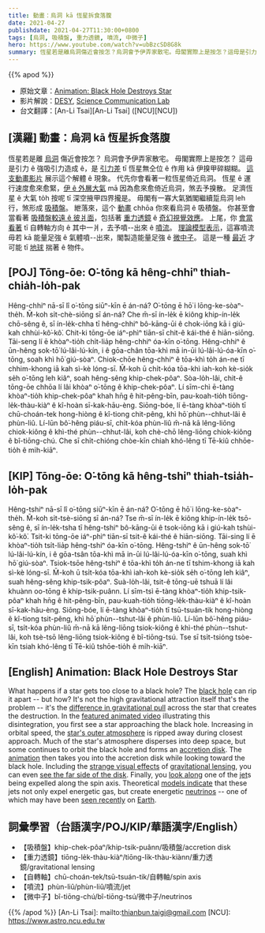 ```yaml
---
title: 動畫：烏洞 kā 恆星拆食落腹
date: 2021-04-27
publishdate: 2021-04-27T11:30:00+0800
tags: [烏洞, 吸積盤, 重力透鏡, 噴流, 中微子]
hero: https://www.youtube.com/watch?v=ubBzcSD8G8k
summary: 恆星若是離烏洞傷近會按怎？烏洞會予伊弄家散宅。毋閣實際上是按怎？這毋是引力 ê 強吸引力造成 ê，是引力差 tī 恆星無仝位 ê 作用 kā 伊搝甲碎糊糊。
---
```


{{% apod %}}

- 原始文章：[Animation: Black Hole Destroys Star](https://apod.nasa.gov/apod/ap210427.html)
- 影片解說：[DESY](https://www.desy.de/), [Science Communication Lab](https://www.scicom-lab.com/)
- 台文翻譯：[An-Li Tsai][An-Li Tsai] ([NCU][NCU])

## [漢羅] 動畫：烏洞 kā 恆星拆食落腹

恆星若是離 [烏洞][black hole] 傷近會按怎？
烏洞會予伊弄家散宅。
毋閣實際上是按怎？
這毋是引力 ê 強吸引力造成 ê，是 [引力差][difference in gravitational pull] tī 恆星無仝位 ê 作用 kā 伊搝甲碎糊糊。
[這支動畫影片][featured animated video] 展示這个解體 ê 現象。
代先你會看著一粒恆星倚近烏洞。
恆星 ê 運行速度愈來愈緊，[伊 ê 外層大氣][star's outer atmosphere] mā 因為愈來愈倚近烏洞，煞去予搝散。
足濟恆星 ê 大氣 to̍h 按呢 tī 深空掖甲四界攏是。
毋閣有一寡大氣猶閣繼續踅烏洞 leh 行，煞形成 [吸積盤][accretion disk]。
紲落來，這个 [動畫][animation] chhōa 你來看烏洞 ê 吸積盤。
你甚至會當看著 [吸積盤較遠 ê 彼爿面][see the far side of the disk]，包括著 [重力透鏡][gravitational lensing] ê [奇幻視覺效應][strange visual effects]。
上尾，你 [會當看著][look along] tī 自轉軸方向 ê 其中一爿，去予噴--出來 ê [噴流][jet]。
[理論模型表示][models indicate]，這寡噴流毋若 kā 能量足強 ê 氣體噴--出來，閣製造能量足強 ê [微中子][neutrinos]。
這是一種 [最近][seen recently] 才可能 tī [地球][Earth] 揣著 ê 物件。

## [POJ] Tōng-ōe: O͘-tōng kā hêng-chhiⁿ thiah-chia̍h-lo̍h-pak

Hêng-chhiⁿ nā-sī lî o͘-tōng siūⁿ-kīn ē án-ná?
O͘-tōng ē hō͘ i lōng-ke-sòaⁿ-the̍h.
M̄-koh si̍t-chè-siōng sī án-ná?
Che m̄-sī ín-le̍k ē kiông khip-ín-le̍k chō-sêng ê, sī ín-le̍k-chha tī hêng-chhiⁿ bô-kāng-ūi ê chok-iōng kā i giú-kah chhùi-kô͘-kô͘.
Chit-ki tōng-ōe iáⁿ-phìⁿ tiān-sī chit-ê kái-thé ê hiān-siōng.
Tāi-seng lí ē khòaⁿ-tio̍h chi̍t-lia̍p hêng-chhiⁿ óa-kīn o͘-tōng.
Hêng-chhiⁿ ê ūn-hêng sok-tō͘ lú-lâi-lú-kín, i ê gōa-chân tōa-khì mā in-ūi lú-lâi-lú-óa-kīn o͘-tōng, soah khì hō͘ giú-sòaⁿ.
Chiok-chōe hêng-chhiⁿ ê tōa-khì to̍h án-ne tī chhim-khong iā kah sì-kè lóng-sī.
M̄-koh ū chi̍t-kóa tōa-khì iah-koh kè-sio̍k se̍h o͘-tōng leh kiâⁿ, soah hêng-sêng khip-chek-pôaⁿ.
Sòa-lo̍h-lâi, chit-ê tōng-ōe chhōa lí lâi khòaⁿ o͘-tōng ê khip-chek-pôaⁿ.
Lí sīm-chì ē-tàng khòaⁿ-tio̍h khip-chek-pôaⁿ khah hn̄g ê hit-pêng-bīn, pau-koah-tio̍h tiōng-le̍k-thàu-kiàⁿ ê kî-hoàn sī-kak-hāu-èng.
Siōng-bóe, lí ē-tàng khòaⁿ-tio̍h tī chū-choán-tek hong-hiòng ê kî-tiong chit-pêng, khì hō͘ phùn--chhut-lâi ê phùn-liû.
Lí-lūn bô͘-hêng piáu-sī, chi̍t-kóa phùn-liû m̄-nā kā lêng-liōng chiok-kiông ê khì-thé phùn--chhut-lâi, koh chè-chō lêng-liōng chiok-kiông ê bî-tiōng-chú.
Che sī chi̍t-chióng chòe-kīn chiah khó-lêng tī Tē-kiû chhōe-tio̍h ê mi̍h-kiāⁿ.


## [KIP] Tōng-ōe: O͘-tōng kā hêng-tshiⁿ thiah-tsia̍h-lo̍h-pak

Hêng-tshiⁿ nā-sī lî o͘-tōng siūⁿ-kīn ē án-ná?
O͘-tōng ē hō͘ i lōng-ke-sòaⁿ-the̍h.
M̄-koh si̍t-tsè-siōng sī án-ná?
Tse m̄-sī ín-le̍k ē kiông khip-ín-le̍k tsō-sêng ê, sī ín-le̍k-tsha tī hêng-tshiⁿ bô-kāng-ūi ê tsok-iōng kā i giú-kah tshùi-kô͘-kô͘.
Tsit-ki tōng-ōe iáⁿ-phìⁿ tiān-sī tsit-ê kái-thé ê hiān-siōng.
Tāi-sing lí ē khòaⁿ-tio̍h tsi̍t-lia̍p hêng-tshiⁿ óa-kīn o͘-tōng.
Hêng-tshiⁿ ê ūn-hêng sok-tō͘ lú-lâi-lú-kín, i ê gōa-tsân tōa-khì mā in-ūi lú-lâi-lú-óa-kīn o͘-tōng, suah khì hō͘ giú-sòaⁿ.
Tsiok-tsōe hêng-tshiⁿ ê tōa-khì to̍h án-ne tī tshim-khong iā kah sì-kè lóng-sī.
M̄-koh ū tsi̍t-kóa tōa-khì iah-koh kè-sio̍k se̍h o͘-tōng leh kiâⁿ, suah hêng-sêng khip-tsik-pôaⁿ.
Suà-lo̍h-lâi, tsit-ê tōng-uē tshuā lí lâi khuànn oo-tōng ê khip-tsik-puânn.
Lí sīm-tsì ē-tàng khòaⁿ-tio̍h khip-tsik-pôaⁿ khah hn̄g ê hit-pêng-bīn, pau-kuah-tio̍h tiōng-le̍k-thàu-kiàⁿ ê kî-hoàn sī-kak-hāu-èng.
Siōng-bóe, lí ē-tàng khòaⁿ-tio̍h tī tsū-tsuán-tik hong-hiòng ê kî-tiong tsit-pêng, khì hō͘ phùn--tshut-lâi ê phùn-liû.
Lí-lūn bô͘-hêng piáu-sī, tsi̍t-kóa phùn-liû m̄-nā kā lêng-liōng tsiok-kiông ê khì-thé phùn--tshut-lâi, koh tsè-tsō lêng-liōng tsiok-kiông ê bî-tiōng-tsú.
Tse sī tsi̍t-tsióng tsòe-kīn tsiah khó-lêng tī Tē-kiû tshōe-tio̍h ê mi̍h-kiāⁿ.


## [English] Animation: Black Hole Destroys Star

What happens if a star gets too close to a black hole? The [black hole][black hole] can rip it apart -- but how? It's not the high gravitational attraction itself that's the problem -- it's the [difference in gravitational pull][difference in gravitational pull] across the star that creates the destruction. In the [featured animated video][featured animated video] illustrating this disintegration, you first see a star approaching the black hole. Increasing in orbital speed, the [star's outer atmosphere][star's outer atmosphere] is ripped away during closest approach. Much of the star's atmosphere disperses into deep space, but some continues to orbit the black hole and forms an [accretion disk][accretion disk]. The [animation][animation] then takes you into the accretion disk while looking toward the black hole. Including the [strange visual effects][strange visual effects] of [gravitational lensing][gravitational lensing], you can even [see the far side of the disk][see the far side of the disk]. Finally, you [look along][look along] one of the [jet][jet]s being expelled along the spin axis. Theoretical [models indicate][models indicate] that these jets not only expel energetic gas, but create energetic [neutrinos][neutrinos] -- one of which may have been [seen recently][seen recently] on [Earth][Earth].

## 詞彙學習（台語漢字/POJ/KIP/華語漢字/English）

- 【吸積盤】khip-chek-pôaⁿ/khip-tsik-puânn/吸積盤/accretion disk
- 【重力透鏡】tiōng-le̍k-thàu-kiàⁿ/tiōng-li̍k-thàu-kiànn/重力透鏡/gravitational lensing
- 【自轉軸】chū-choán-tek/tsū-tsuán-tik/自轉軸/spin axis
- 【噴流】phùn-liû/phùn-liû/噴流/jet
- 【微中子】bî-tiōng-chú/bî-tiōng-tsú/微中子/neutrinos



{{% /apod %}}
[An-Li Tsai]: mailto:thianbun.taigi@gmail.com
[NCU]: https://www.astro.ncu.edu.tw

[copyright]: https://apod.nasa.gov/apod/fap/lib/about_apod.html#srapply

[black hole]:https://science.nasa.gov/astrophysics/focus-areas/black-holes
[difference in gravitational pull]:http://burro.astr.cwru.edu/Academics/Astr221/Gravity/tides.html
[featured animated video]:https://www.desy.de/news/news_search/index_eng.html?openDirectAnchor=2030
[star's outer atmosphere]:https://en.wikipedia.org/wiki/Stellar_atmosphere
[accretion disk]:https://apod.nasa.gov/apod/fap/ap170327.html
[animation]:https://youtu.be/ubBzcSD8G8k
[strange visual effects]:https://www.phy.mtu.edu/bht/rjn_bht.html
[gravitational lensing]:https://en.wikipedia.org/wiki/Gravitational_lens
[see the far side of the disk]:https://apod.nasa.gov/apod/fap/ap200825.html
[look along]:https://www.vetbabble.com/wp-content/uploads/2017/10/cat-looking-up-banner1.png
[jet]:https://apod.nasa.gov/apod/fap/ap210415.html
[models indicate]:https://ui.adsabs.harvard.edu/abs/2021NatAs.tmp...49W/abstract
[neutrinos]:https://nasa.tumblr.com/post/643837966463188992/youre-always-surrounded-by-neutrinos
[seen recently]:https://www.newscientist.com/article/2268724-weve-spotted-a-neutrino-blasted-out-by-a-black-hole-shredding-a-star/
[Earth]:https://earthobservatory.nasa.gov/topic/image-of-the-day

